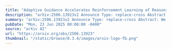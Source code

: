 ```yaml
---
title: "Adaptive Guidance Accelerates Reinforcement Learning of Reasoning Models"
description: "arXiv:2506.13923v2 Announce Type: replace-cross Abstract: We study the process through which reasoning models trained with reinforcement learning on verifiable rewards (RLVR) can learn to solve new problems. We find that RLVR drives performance in two main ways: (1) by compressing pass@$k$ into pass@1 and (2) via 'capability gain' in which models learn to solve new problems that they previously could not solve even at high $k$. We find that while capability gain exists across model scales, learning to solve new problems is primarily driven through self-distillation. We demonstrate these findings across model scales ranging from 0.5B to 72B parameters on >500,000 reasoning problems with prompts and verifiable final answers across math, science, and code domains. We further show that we can significantly improve pass@$k$ rates by leveraging natural language guidance for the model to consider within context while still requiring the model to derive a solution chain from scratch. Based of these insights, we derive $text{Guide}$ -- a new class of online training algorithms. $text{Guide}$ adaptively incorporates hints into the model's context on problems for which all rollouts were initially incorrect and adjusts the importance sampling ratio for the 'off-policy' trajectories in order to optimize the policy for contexts in which the hints are no longer present. We describe variants of $text{Guide}$ for GRPO and PPO and empirically show that Guide-GRPO on 7B and 32B parameter models improves generalization over its vanilla counterpart with up to 4$%$ macro-average improvement across math benchmarks. We include careful ablations to analyze $text{Guide}$'s components and theoretically analyze Guide's learning efficiency."
summary: "arXiv:2506.13923v2 Announce Type: replace-cross Abstract: We study the process through which reasoning models trained with reinforcement learning on verifiable rewards (RLVR) can learn to solve new problems. We find that RLVR drives performance in two main ways: (1) by compressing pass@$k$ into pass@1 and (2) via 'capability gain' in which models learn to solve new problems that they previously could not solve even at high $k$. We find that while capability gain exists across model scales, learning to solve new problems is primarily driven through self-distillation. We demonstrate these findings across model scales ranging from 0.5B to 72B parameters on >500,000 reasoning problems with prompts and verifiable final answers across math, science, and code domains. We further show that we can significantly improve pass@$k$ rates by leveraging natural language guidance for the model to consider within context while still requiring the model to derive a solution chain from scratch. Based of these insights, we derive $text{Guide}$ -- a new class of online training algorithms. $text{Guide}$ adaptively incorporates hints into the model's context on problems for which all rollouts were initially incorrect and adjusts the importance sampling ratio for the 'off-policy' trajectories in order to optimize the policy for contexts in which the hints are no longer present. We describe variants of $text{Guide}$ for GRPO and PPO and empirically show that Guide-GRPO on 7B and 32B parameter models improves generalization over its vanilla counterpart with up to 4$%$ macro-average improvement across math benchmarks. We include careful ablations to analyze $text{Guide}$'s components and theoretically analyze Guide's learning efficiency."
pubDate: "Mon, 23 Jun 2025 00:00:00 -0400"
source: "arXiv AI"
url: "https://arxiv.org/abs/2506.13923"
thumbnail: "/static/browse/0.3.4/images/arxiv-logo-fb.png"
---
```



